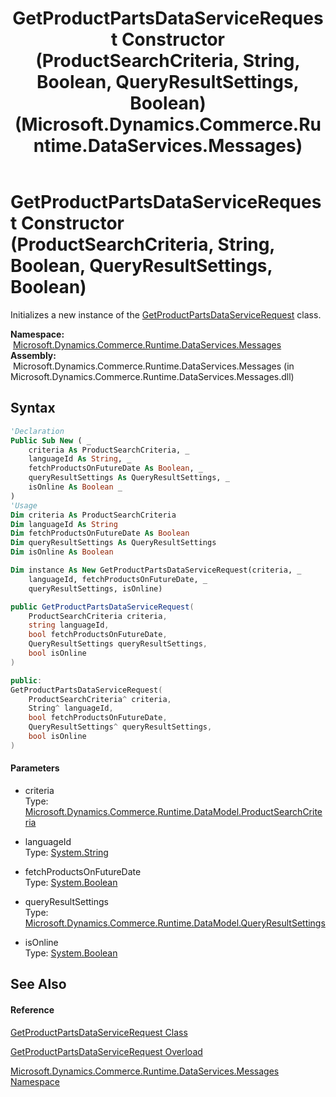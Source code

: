 ﻿---
title: GetProductPartsDataServiceRequest Constructor (ProductSearchCriteria, String, Boolean, QueryResultSettings, Boolean) (Microsoft.Dynamics.Commerce.Runtime.DataServices.Messages)
TOCTitle: GetProductPartsDataServiceRequest Constructor (ProductSearchCriteria, String, Boolean, QueryResultSettings, Boolean)
ms:assetid: M:Microsoft.Dynamics.Commerce.Runtime.DataServices.Messages.GetProductPartsDataServiceRequest.#ctor(Microsoft.Dynamics.Commerce.Runtime.DataModel.ProductSearchCriteria,System.String,System.Boolean,Microsoft.Dynamics.Commerce.Runtime.DataModel.QueryResultSettings,System.Boolean)
ms:mtpsurl: https://technet.microsoft.com/en-us/library/microsoft.dynamics.commerce.runtime.dataservices.messages.getproductpartsdataservicerequest.getproductpartsdataservicerequest(v=AX.60)
ms:contentKeyID: 65317111
ms.date: 05/18/2015
mtps_version: v=AX.60
dev_langs:
- vb
- csharp
- c++
---

# GetProductPartsDataServiceRequest Constructor (ProductSearchCriteria, String, Boolean, QueryResultSettings, Boolean)

Initializes a new instance of the [GetProductPartsDataServiceRequest](getproductpartsdataservicerequest-class-microsoft-dynamics-commerce-runtime-dataservices-messages.md) class.

**Namespace:**  [Microsoft.Dynamics.Commerce.Runtime.DataServices.Messages](microsoft-dynamics-commerce-runtime-dataservices-messages-namespace.md)  
**Assembly:**  Microsoft.Dynamics.Commerce.Runtime.DataServices.Messages (in Microsoft.Dynamics.Commerce.Runtime.DataServices.Messages.dll)

## Syntax

``` vb
'Declaration
Public Sub New ( _
    criteria As ProductSearchCriteria, _
    languageId As String, _
    fetchProductsOnFutureDate As Boolean, _
    queryResultSettings As QueryResultSettings, _
    isOnline As Boolean _
)
'Usage
Dim criteria As ProductSearchCriteria
Dim languageId As String
Dim fetchProductsOnFutureDate As Boolean
Dim queryResultSettings As QueryResultSettings
Dim isOnline As Boolean

Dim instance As New GetProductPartsDataServiceRequest(criteria, _
    languageId, fetchProductsOnFutureDate, _
    queryResultSettings, isOnline)
```

``` csharp
public GetProductPartsDataServiceRequest(
    ProductSearchCriteria criteria,
    string languageId,
    bool fetchProductsOnFutureDate,
    QueryResultSettings queryResultSettings,
    bool isOnline
)
```

``` c++
public:
GetProductPartsDataServiceRequest(
    ProductSearchCriteria^ criteria, 
    String^ languageId, 
    bool fetchProductsOnFutureDate, 
    QueryResultSettings^ queryResultSettings, 
    bool isOnline
)
```

#### Parameters

  - criteria  
    Type: [Microsoft.Dynamics.Commerce.Runtime.DataModel.ProductSearchCriteria](productsearchcriteria-class-microsoft-dynamics-commerce-runtime-datamodel.md)  

<!-- end list -->

  - languageId  
    Type: [System.String](https://technet.microsoft.com/en-us/library/s1wwdcbf\(v=ax.60\))  

<!-- end list -->

  - fetchProductsOnFutureDate  
    Type: [System.Boolean](https://technet.microsoft.com/en-us/library/a28wyd50\(v=ax.60\))  

<!-- end list -->

  - queryResultSettings  
    Type: [Microsoft.Dynamics.Commerce.Runtime.DataModel.QueryResultSettings](queryresultsettings-class-microsoft-dynamics-commerce-runtime-datamodel.md)  

<!-- end list -->

  - isOnline  
    Type: [System.Boolean](https://technet.microsoft.com/en-us/library/a28wyd50\(v=ax.60\))  

## See Also

#### Reference

[GetProductPartsDataServiceRequest Class](getproductpartsdataservicerequest-class-microsoft-dynamics-commerce-runtime-dataservices-messages.md)

[GetProductPartsDataServiceRequest Overload](getproductpartsdataservicerequest-constructor-microsoft-dynamics-commerce-runtime-dataservices-messages.md)

[Microsoft.Dynamics.Commerce.Runtime.DataServices.Messages Namespace](microsoft-dynamics-commerce-runtime-dataservices-messages-namespace.md)

